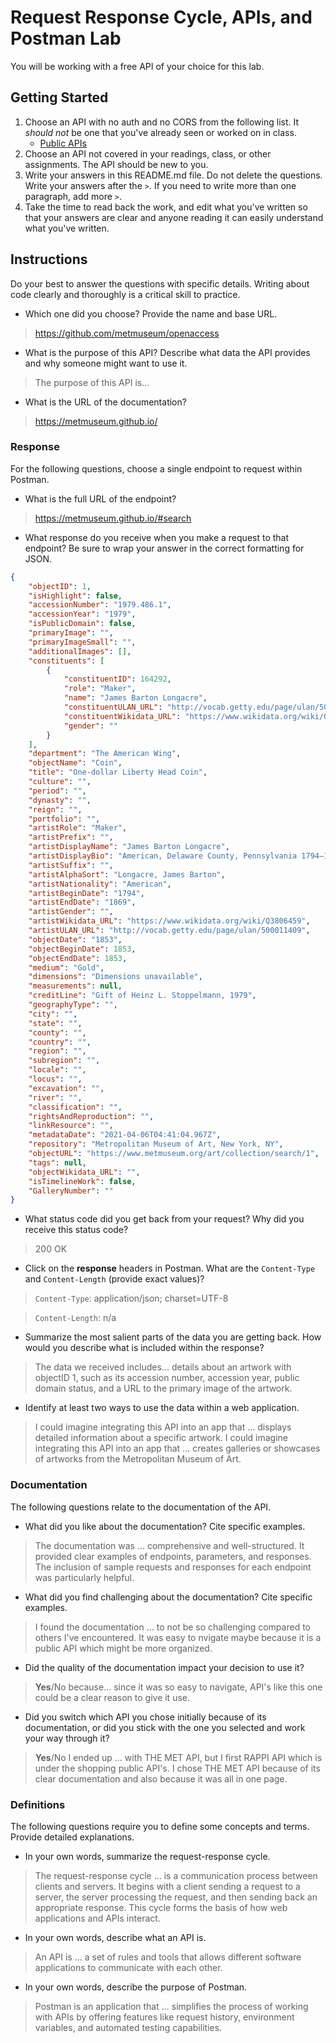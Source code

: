 # Request Response Cycle, APIs, and Postman Lab

You will be working with a free API of your choice for this lab.

## Getting Started

1. Choose an API with no auth and no CORS from the following list. It _should not_ be one that you've already seen or worked on in class.
   - [Public APIs](https://github.com/public-apis/public-apis)
1. Choose an API not covered in your readings, class, or other assignments. The API should be new to you.
1. Write your answers in this README.md file. Do not delete the questions. Write your answers after the `>`. If you need to write more than one paragraph, add more `>`.
1. Take the time to read back the work, and edit what you've written so that your answers are clear and anyone reading it can easily understand what you've written.

## Instructions

Do your best to answer the questions with specific details. Writing about code clearly and thoroughly is a critical skill to practice.

- Which one did you choose? Provide the name and base URL.

> https://github.com/metmuseum/openaccess

- What is the purpose of this API? Describe what data the API provides and why someone might want to use it.

> The purpose of this API is...

- What is the URL of the documentation?

> https://metmuseum.github.io/

### Response

For the following questions, choose a single endpoint to request within Postman.

- What is the full URL of the endpoint?

> https://metmuseum.github.io/#search

- What response do you receive when you make a request to that endpoint? Be sure to wrap your answer in the correct formatting for JSON.

```json
{
    "objectID": 1,
    "isHighlight": false,
    "accessionNumber": "1979.486.1",
    "accessionYear": "1979",
    "isPublicDomain": false,
    "primaryImage": "",
    "primaryImageSmall": "",
    "additionalImages": [],
    "constituents": [
        {
            "constituentID": 164292,
            "role": "Maker",
            "name": "James Barton Longacre",
            "constituentULAN_URL": "http://vocab.getty.edu/page/ulan/500011409",
            "constituentWikidata_URL": "https://www.wikidata.org/wiki/Q3806459",
            "gender": ""
        }
    ],
    "department": "The American Wing",
    "objectName": "Coin",
    "title": "One-dollar Liberty Head Coin",
    "culture": "",
    "period": "",
    "dynasty": "",
    "reign": "",
    "portfolio": "",
    "artistRole": "Maker",
    "artistPrefix": "",
    "artistDisplayName": "James Barton Longacre",
    "artistDisplayBio": "American, Delaware County, Pennsylvania 1794–1869 Philadelphia, Pennsylvania",
    "artistSuffix": "",
    "artistAlphaSort": "Longacre, James Barton",
    "artistNationality": "American",
    "artistBeginDate": "1794",
    "artistEndDate": "1869",
    "artistGender": "",
    "artistWikidata_URL": "https://www.wikidata.org/wiki/Q3806459",
    "artistULAN_URL": "http://vocab.getty.edu/page/ulan/500011409",
    "objectDate": "1853",
    "objectBeginDate": 1853,
    "objectEndDate": 1853,
    "medium": "Gold",
    "dimensions": "Dimensions unavailable",
    "measurements": null,
    "creditLine": "Gift of Heinz L. Stoppelmann, 1979",
    "geographyType": "",
    "city": "",
    "state": "",
    "county": "",
    "country": "",
    "region": "",
    "subregion": "",
    "locale": "",
    "locus": "",
    "excavation": "",
    "river": "",
    "classification": "",
    "rightsAndReproduction": "",
    "linkResource": "",
    "metadataDate": "2021-04-06T04:41:04.967Z",
    "repository": "Metropolitan Museum of Art, New York, NY",
    "objectURL": "https://www.metmuseum.org/art/collection/search/1",
    "tags": null,
    "objectWikidata_URL": "",
    "isTimelineWork": false,
    "GalleryNumber": ""
}
```

- What status code did you get back from your request? Why did you receive this status code?

> 200 OK

- Click on the **response** headers in Postman. What are the `Content-Type` and `Content-Length` (provide exact values)?

> `Content-Type`: application/json; charset=UTF-8

> `Content-Length`: n/a

- Summarize the most salient parts of the data you are getting back. How would you describe what is included within the response?

> The data we received includes... details about an artwork with objectID 1, such as its accession number, accession year, public domain status, and a URL to the primary image of the artwork.

- Identify at least two ways to use the data within a web application.

> I could imagine integrating this API into an app that ... displays detailed information about a specific artwork.
> I could imagine integrating this API into an app that ... creates galleries or showcases of artworks from the Metropolitan Museum of Art.

### Documentation

The following questions relate to the documentation of the API.

- What did you like about the documentation? Cite specific examples.

> The documentation was ... comprehensive and well-structured. It provided clear examples of endpoints, parameters, and responses. The inclusion of sample requests and responses for each endpoint was particularly helpful.

- What did you find challenging about the documentation? Cite specific examples.

> I found the documentation ... to not be so challenging compared to others I've encountered. It was easy to nvigate maybe because it is a public API which might be more organized.

- Did the quality of the documentation impact your decision to use it?

> **Yes**/No because... since it was so easy to navigate, API's like this one could be a clear reason to give it use.

- Did you switch which API you chose initially because of its documentation, or did you stick with the one you selected and work your way through it?

> **Yes**/No I ended up ... with THE MET API, but I first RAPPI API which is under the shopping public API's. I chose THE MET API because of its clear documentation and also because it was all in one page.

### Definitions

The following questions require you to define some concepts and terms. Provide detailed explanations.

- In your own words, summarize the request-response cycle.

> The request-response cycle ... is a communication process between clients and servers. It begins with a client sending a request to a server, the server processing the request, and then sending back an appropriate response. This cycle forms the basis of how web applications and APIs interact.

- In your own words, describe what an API is.

> An API is ... a set of rules and tools that allows different software applications to communicate with each other.

- In your own words, describe the purpose of Postman.

> Postman is an application that ... simplifies the process of working with APIs by offering features like request history, environment variables, and automated testing capabilities.
